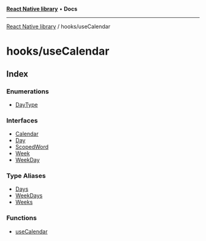 [**React Native library**](../../index.md) • **Docs**

***

[React Native library](../../modules.md) / hooks/useCalendar

# hooks/useCalendar

## Index

### Enumerations

- [DayType](enumerations/DayType.md)

### Interfaces

- [Calendar](interfaces/Calendar.md)
- [Day](interfaces/Day.md)
- [ScopedWord](interfaces/ScopedWord.md)
- [Week](interfaces/Week.md)
- [WeekDay](interfaces/WeekDay.md)

### Type Aliases

- [Days](type-aliases/Days.md)
- [WeekDays](type-aliases/WeekDays.md)
- [Weeks](type-aliases/Weeks.md)

### Functions

- [useCalendar](functions/useCalendar.md)
